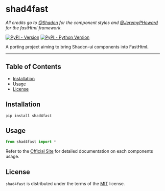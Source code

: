 # shad4fast

*All credits go to <a href="https://x.com/shadcn" target="_blank">@Shadcn</a> for the component styles and <a href="https://x.com/jeremyphoward" target="_blank">@JeremyPHoward</a> for the fastHtml framework.*

[![PyPI - Version](https://img.shields.io/pypi/v/shad4fast.svg)](https://pypi.org/project/shad4fast)
[![PyPI - Python Version](https://img.shields.io/pypi/pyversions/shad4fast.svg)](https://pypi.org/project/shad4fast)

A porting project aiming to bring Shadcn-ui components into FastHtml.

-----

## Table of Contents

- [Installation](#installation)
- [Usage](#usage)
- [License](#license)

## Installation

```console
pip install shad4fast
```

## Usage

```python
from shad4fast import *
```

Refer to the <a href="https://shad4fasthtml.com" target="_blank">Official Site</a> for detailed documentation on each components usage.

## License

`shad4fast` is distributed under the terms of the [MIT](https://spdx.org/licenses/MIT.html) license.

